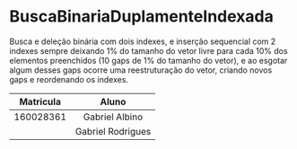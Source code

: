 # BuscaBinariaDuplamenteIndexada
Busca e deleção binária com dois indexes, e inserção sequencial com 2 indexes sempre deixando 1% do tamanho do vetor livre para cada 10% dos elementos preenchidos (10 gaps de 1% do tamanho do vetor), e ao esgotar algum desses gaps ocorre uma reestruturação do vetor, criando novos gaps e reordenando os indexes.

|Matricula|Aluno|
|:---:|:---:|
|160028361|Gabriel Albino|
||Gabriel Rodrigues
